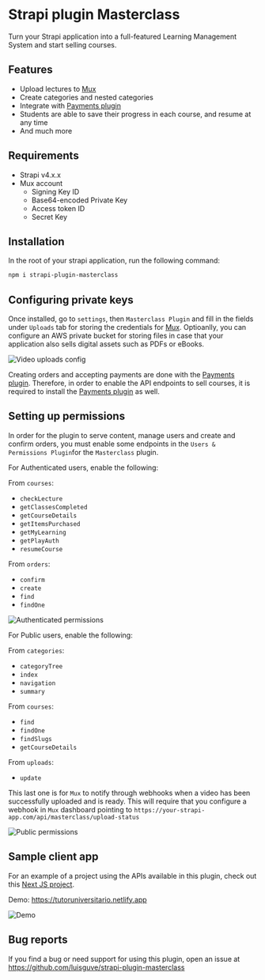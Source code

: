 # Strapi plugin Masterclass

Turn your Strapi application into a full-featured Learning Management System and start selling courses.

## Features

- Upload lectures to [Mux](https://mux.com)
- Create categories and nested categories
- Integrate with [Payments plugin](https://npmjs.com/package/strapi-plugin-payments)
- Students are able to save their progress in each course, and resume at any time
- And much more

## Requirements

- Strapi v4.x.x
- Mux account
  - Signing Key ID
  - Base64-encoded Private Key
  - Access token ID
  - Secret Key

## Installation

In the root of your strapi application, run the following command:

```bash
npm i strapi-plugin-masterclass
```

## Configuring private keys

Once installed, go to `settings`, then `Masterclass Plugin` and fill in the fields under `Uploads` tab for storing the credentials for [Mux](https://mux.com). Optioanlly, you can configure an AWS private bucket for storing files in case that your application also sells digital assets such as PDFs or eBooks.

![Video uploads config](https://raw.githubusercontent.com/luisguve/strapi-plugin-masterclass/main/video-uploads.png)

Creating orders and accepting payments are done with the [Payments plugin](https://npmjs.com/package/strapi-plugin-payments). Therefore, in order to enable the API endpoints to sell courses, it is required to install the [Payments plugin](https://npmjs.com/package/strapi-plugin-payments) as well.

## Setting up permissions

In order for the plugin to serve content, manage users and create and confirm orders, you must enable some endpoints in the `Users & Permissions Plugin`for the `Masterclass` plugin.

For Authenticated users, enable the following:

From `courses`:

- `checkLecture`
- `getClassesCompleted`
- `getCourseDetails`
- `getItemsPurchased`
- `getMyLearning`
- `getPlayAuth`
- `resumeCourse`

From `orders`:

- `confirm`
- `create`
- `find`
- `findOne`

![Authenticated permissions](https://raw.githubusercontent.com/luisguve/strapi-plugin-masterclass/main/authenticated.png)

For Public users, enable the following:

From `categories`:

- `categoryTree`
- `index`
- `navigation`
- `summary`

From `courses`:

- `find`
- `findOne`
- `findSlugs`
- `getCourseDetails`

From `uploads`:

- `update`

This last one is for `Mux` to notify through webhooks when a video has been successfully uploaded and is ready. This will require that you configure a webhook in `Mux` dashboard pointing to `https://your-strapi-app.com/api/masterclass/upload-status`

![Public permissions](https://raw.githubusercontent.com/luisguve/strapi-plugin-masterclass/main/public.png)

## Sample client app

For an example of a project using the APIs available in this plugin, check out this [Next JS project](https://github.com/luisguve/tutoru-frontend-ts).

Demo: https://tutoruniversitario.netlify.app

![Demo](https://raw.githubusercontent.com/luisguve/strapi-plugin-masterclass/main/demo.png)

## Bug reports

If you find a bug or need support for using this plugin, open an issue at https://github.com/luisguve/strapi-plugin-masterclass
